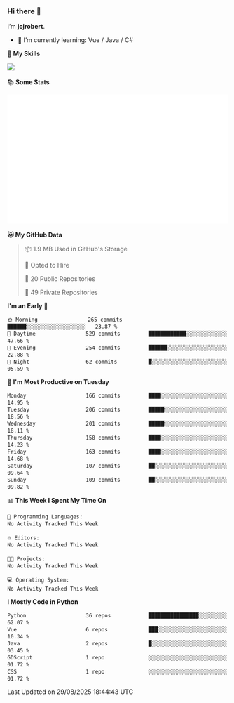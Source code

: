 ### Hi there 👋

I’m **jcjrobert**.

- 🌱 I’m currently learning: Vue / Java / C#

🌟 **My Skills**

![](https://img.shields.io/badge/-Python-3e74a2?style=flat-square&logo=Python&logoColor=fff)

📚 **Some Stats**

![](https://github.com/jcjrobert/github-stats/blob/master/generated/overview.svg)

<!--START_SECTION:waka-->
**🐱 My GitHub Data** 

> 📦 1.9 MB Used in GitHub's Storage 
 > 
> 💼 Opted to Hire
 > 
> 📜 20 Public Repositories 
 > 
> 🔑 49 Private Repositories 
 > 
**I'm an Early 🐤** 

```text
🌞 Morning                265 commits         ██████░░░░░░░░░░░░░░░░░░░   23.87 % 
🌆 Daytime                529 commits         ████████████░░░░░░░░░░░░░   47.66 % 
🌃 Evening                254 commits         ██████░░░░░░░░░░░░░░░░░░░   22.88 % 
🌙 Night                  62 commits          █░░░░░░░░░░░░░░░░░░░░░░░░   05.59 % 
```
📅 **I'm Most Productive on Tuesday** 

```text
Monday                   166 commits         ████░░░░░░░░░░░░░░░░░░░░░   14.95 % 
Tuesday                  206 commits         █████░░░░░░░░░░░░░░░░░░░░   18.56 % 
Wednesday                201 commits         █████░░░░░░░░░░░░░░░░░░░░   18.11 % 
Thursday                 158 commits         ████░░░░░░░░░░░░░░░░░░░░░   14.23 % 
Friday                   163 commits         ████░░░░░░░░░░░░░░░░░░░░░   14.68 % 
Saturday                 107 commits         ██░░░░░░░░░░░░░░░░░░░░░░░   09.64 % 
Sunday                   109 commits         ██░░░░░░░░░░░░░░░░░░░░░░░   09.82 % 
```


📊 **This Week I Spent My Time On** 

```text
💬 Programming Languages: 
No Activity Tracked This Week

🔥 Editors: 
No Activity Tracked This Week

🐱‍💻 Projects: 
No Activity Tracked This Week

💻 Operating System: 
No Activity Tracked This Week
```

**I Mostly Code in Python** 

```text
Python                   36 repos            ████████████████░░░░░░░░░   62.07 % 
Vue                      6 repos             ███░░░░░░░░░░░░░░░░░░░░░░   10.34 % 
Java                     2 repos             █░░░░░░░░░░░░░░░░░░░░░░░░   03.45 % 
GDScript                 1 repo              ░░░░░░░░░░░░░░░░░░░░░░░░░   01.72 % 
CSS                      1 repo              ░░░░░░░░░░░░░░░░░░░░░░░░░   01.72 % 
```




 Last Updated on 29/08/2025 18:44:43 UTC
<!--END_SECTION:waka-->
